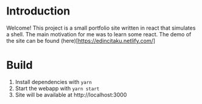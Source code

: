 # Introduction
Welcome! This project is a small portfolio site written in react that simulates a shell.
The main motivation for me was to learn some react.
The demo of the site can be found (here)[https://edincitaku.netlify.com/]

# Build
1. Install dependencies with ```yarn```
2. Start the webapp with ```yarn start```
3. Site will be available at http://localhost:3000

